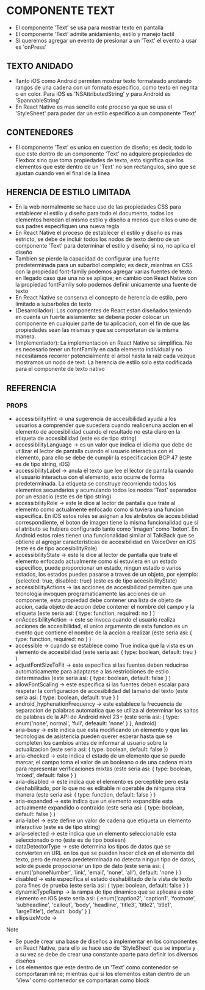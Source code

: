 # COMPONENTE TEXT
- El componente 'Text' se usa para mostrar texto en pantalla
- El componente 'Text' admite anidamiento, estilo y manejo tactil
- Si queremos agregar un evento de presionar a un 'Text' el evento a usar es 'onPress'

## TEXTO ANIDADO
- Tanto iOS como Android permiten mostrar texto formateado anotando rangos de una cadena con un formato especifico, como texto en negrita o en color. Para iOS es 'NSAttributedString' y para Android es 'SpannableString'
- En React Native es mas sencillo este proceso ya que se usa el 'StyleSheet' para poder dar un estilo especifico a un componente 'Text'

## CONTENEDORES
- El componente 'Text' es unico en cuestion de diseño; es decir, todo lo que este dentro de un componente 'Text' no adquiere propiedades de Flexbox sino que toma propiedades de texto, esto significa que los elementos que este dentro de un 'Text' no son rectangulos, sino que se ajustan cuando ven el final de la linea

## HERENCIA DE ESTILO LIMITADA
- En la web normalmente se hace uso de las propiedades CSS para establecer el estilo y diseño para todo el documento, todos los elementos heredan el mismo estilo y diseño a menos que ellos o uno de sus padres especifiquen una nueva regla
- En React Native el proceso de establecer el estilo y diseño es mas estricto, se debe de incluir todos los nodos de texto dentro de un componente 'Text' para determinar el estilo y diseño; si no, no aplica el diseño
- Tambien se pierde la capacidad de configurar una fuente predeterminada para un subarbol completo; es decir, mientras en CSS con la propiedad font-family podemos agregar varias fuentes de texto en llegado caso que una no se aplique; en cambio con React Native con la propiedad fontFamily solo podemos definir unicamente una fuente de texto
- En React Native se conserva el concepto de herencia de estilo, pero limitado a subarboles de texto
- (Desarrollador): Los componentes de React estan diseñados teniendo en cuenta un fuerte aislamiento: se deberia poder colocar un componente en cualquier parte de tu aplicacion, con el fin de que las propiedades sean las mismas y que se comportaran de la misma manera.
- (Implementador): La implementacion en React Native se simplifica. No es necesario tener un fontFamily en cada elemento individual y no necesitamos recorrer potencialmente el arbol hasta la raiz cada vezque mostramos un nodo de text. La herencia de estilo solo esta codificada para el componente de texto nativo

## REFERENCIA 

### PROPS
- accessibilityHint -> una sugerencia de accesibilidad ayuda a los usuarios a comprender que sucedera cuando realicenuna accion en el elemento de accesibilidad cuando el resultado no esta claro en la etiqueta de accesibilidad (este es de tipo string)
- accessibilityLanguage -> es un valor que indica el idioma que debe de utilizar el lector de pantalla cuando el usuario interactua con el elemento, para ello se debe de cumplir la especificacion BCP 47 (este es de tipo string, iOS)
- accessibilityLabel -> anula el texto que lee el lector de pantalla cuando el usuario interactua con el elemento, esto ocurre de forma predeterminada. La etiqueta se construye recorriendo todos los elementos secundarios y acumulando todos los nodos 'Text' separados por un espacio (este es de tipo string)
- accessibilityRole -> este le dice al lector de pantalla que trate al elemento como actualmente enfocado como si tuviera una funcion especifica. En iOS estos roles se asignan a los atributos de accesibilidad correspondiente, el boton de imagen tiene la misma funcionalidad que si el atributo se hubiera configurado tanto como 'imagen' como 'boton'. En Android estos roles tienen una funcionalidad similar al TalkBack que se obtiene al agregar caracteristicas de accesibilidad en VoiceOver en iOS (este es de tipo accesibilityRole)
- accessibilityState -> este le dice al lector de pantalla que trate el elemento enfocado actualmente como si estuviera en un estado especifico, puede proporcionar un estado, ningun estado o varios estados, los estados puedes pasarse a traves de un objeto, por ejemplo: {selected: true, disabled: true} (este es de tipo accesibilityState)
- accessibilityActions -> las acciones de accesibilidad permiten que una tecnologia invoquen programaticamente las acciones de un componente, esta propiedad debe contener una lista de objeto de accion, cada objeto de accion debe contener el nombre del campo y la etiqueta (este seria asi: { type: function, required: no } )
- onAccesibilityAction -> este se invoca cuando el usuario realiza acciones de accesibilidad, el unico argumento de esta funcion es un evento que contiene el nombre de la accion a realizar (este seria asi: { type: function, required: no } )
- accessible -> cuando se establece como True indica que la vista es un elemento de accesibilidad (este seria asi: { type: boolean, default: treu } )
- adjustFontSizeToFit -> este especifica si las fuentes deben reducirse automaticamente para adaptarse a las restricciones de estilo determinadas (este seria asi: { type: boolean, default: false } )
- allowFontScaling -> este especifica si las fuentes deben escalar para respetar la configuracion de accesibilidad del tamaño del texto (este seria asi: { type: boolean, default: true } )
- android_hyphenationFrequency -> este establece la frecuencia de separacion de palabras automatica que se utiliza al determinar los saltos de palabras de la API de Android nivel 23+ (este seria asi: { type: enum('none', normal', 'full', defeault: 'none' ) }, Android)
- aria-busy -> este indica que esta modificando un elemento y que las tecnologias de asistencia pueden querer esperar hasta que se completen los cambios antes de informar al usuario sobre la actualizacion (este seria asi: { type: boolean, default: false })
- aria-checked -> este indica el estado de un elemento que se puede marcar, el campo toma el valor de un booleano o de una cadena mixta para representar verificaciones mixtas (este seria asi: { type: boolean, 'mixed', default: false } )
- aria-disabled -> este indica que el elemento es perceptible pero esta deshabilitado, por lo que no es editable ni operable de ninguna otra manera (este seria asi: { type: function, default: false } )
- aria-expanded -> este indica que un elemento expandible esta actualmente expandido o contraido (este seria asi: { type: boolean, default: false } )
- aria-label -> este define un valor de cadena que etiqueta un elemento interactivo (este es de tipo string)
- aria-selected -> este indica que un elemento seleccionable esta seleccionado o no (este es de tipo boolean)
- dataDetectorType -> este determina los tipos de datos que se convierten en URL en los que se pueden hacer click en el elemento del texto, pero de manera predeterminada no detecta ningun tipo de datos, solo de puede propocionar un tipo de dato (este seria asi: { enum('phoneNumber', 'link', 'email', 'none', 'all'), default: 'none  } )
- disabled -> este especifica el estado deshabilitado de la vista de texto para fines de prueba (este seria asi: { type: boolean, default: false } )
- dynamicTypeRamp -> la rampa de tipo dinamico que se aplicara a este elemento en iOS (este seria asi: { enum('caption2', 'caption1', 'footnote', 'subheadline', 'callout', 'body', 'headline', 'title3', 'title2', 'title1', 'largeTitle'), default: 'body' } )
- ellipsizeMode -> 
 
> [!NOTE]
> - Se puede crear una base de diseños a implementar en los componentes en React Native, para ello se hace uso de 'StyleSheet' que se importa y a su vez se debe de crear una constante aparte para definir los diversos diseños
> - Los elementos que este dentro de un 'Text' como contenedor se comportaran inline; mientras que si los elementos estan dentro de un 'View' como contenedor se comportaran como block
